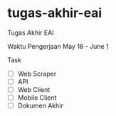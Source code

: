 # tugas-akhir-eai
Tugas Akhir EAI

Waktu Pengerjaan May 16 - June 1

Task
- [ ] Web Scraper
- [ ] API
- [ ] Web Client
- [ ] Mobile Client
- [ ] Dokumen Akhir
